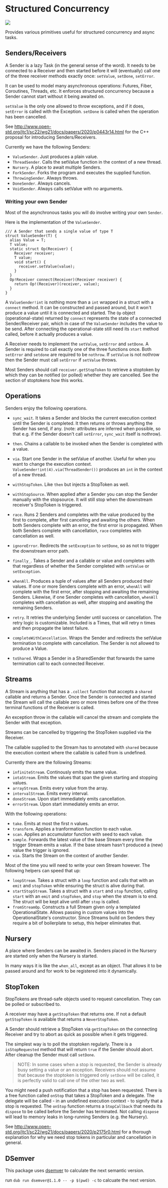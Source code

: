 # Structured Concurrency

<img src="https://github.com/symmetryinvestments/concurrency/workflows/build/badge.svg"/>

Provides various primitives useful for structured concurrency and async tasks.

## Senders/Receivers

A Sender is a lazy Task (in the general sense of the word). It needs to be connected to a Receiver and then started before it will (eventually) call one of the three receiver methods exactly once: `setValue`, `setDone`, `setError`.

It can be used to model many asynchronous operations: Futures, Fiber, Coroutines, Threads, etc. It enforces structured concurrency because a Sender cannot start without it being awaited on.

 `setValue` is the only one allowed to throw exceptions, and if it does, `setError` is called with the Exception. `setDone` is called when the operation has been cancelled.

See http://www.open-std.org/jtc1/sc22/wg21/docs/papers/2020/p0443r14.html for the C++ proposal for introducing Senders/Receivers.

Currently we have the following Senders:

- `ValueSender`. Just produces a plain value.
- `ThreadSender`. Calls the setValue function in the context of a new thread.
- `Nursery`. A place to await multiple Senders.
- `ForkSender`. Forks the program and executes the supplied function.
- `ThrowingSender`. Always throws.
- `DoneSender`. Always cancels.
- `VoidSender`. Always calls setValue with no arguments.

### Writing your own Sender

Most of the asynchronous tasks you will do involve writing your own `Sender`.

Here is the implementation of the `ValueSender`.

```dlang
/// A Sender that sends a single value of type T
struct ValueSender(T) {
  alias Value = T;
  T value;
  static struct Op(Receiver) {
    Receiver receiver;
    T value;
    void start() {
      receiver.setValue(value);
    }
  }
  Op!Receiver connect(Receiver)(Receiver receiver) {
    return Op!(Receiver)(receiver, value);
  }
}
```

A `ValueSender!int` is nothing more than a `int` wrapped in a struct with a `connect` method. It can be constructed and passed around, but it won't produce a value until it is connected and started. The `Op` object (operational-state) returned by `connect` represents the state of a connected Sender/Receiver pair, which in case of the `ValueSender` includes the value to be send. After connecting the operational-state still need its `start` method called, before it actually produces a value.

A Receiver needs to implement the `setValue`, `setError` and `setDone`. A Sender is required to call exactly one of the three functions once. Both `setError` and `setdone` are required to be `nothrow`. If `setValue` is not nothrow then the Sender must call `setError` if `setValue` throws.

Most Senders should call `receiver.getStopToken` to retrieve a stoptoken by which they can be notified (or polled) whether they are cancelled. See the section of stoptokens how this works.

## Operations

Senders enjoy the following operations.

- `sync_wait`. It takes a Sender and blocks the current execution context until the Sender is completed. It then returns or throws anything the Sender has send, if any. (note: attributes are inferred when possible, so that e.g. if the Sender doesn't call `setError`, `sync_wait` itself is nothrow).

- `then`. Chains a callable to be invoked when the Sender is completed with a value.

- `via`. Start one Sender in the setValue of another. Useful for when you want to change the execution context. `ValueSender!int(4).via(ThreadSender())` produces an `int` in the context of a new thread.

- `withStopToken`. Like `then` but injects a StopToken as well.

- `withStopSource`. When applied after a Sender you can stop the Sender manually with the stopsource. It will still stop when the downstream receiver's StopToken is triggered.

- `race`. Runs 2 Senders and completes with the value produced by the first to complete, after first cancelling and awaiting the others. When both Senders complete with an error, the first error is propagated. When both Senders complete with cancellation, `race` completes with cancellation as well.

- `ignoreError`. Redirects the `setException` to `setDone`, so as not to trigger the downstream error path.

- `finally_`. Takes a Sender and a callable or value and completes with that regardless of whether the Sender completed with `setValue` or `setException`.

- `whenAll`. Produces a tuple of values after all Senders produced their values. If one or more Senders complete with an error, `whenAll` will complete with the first error, after stopping and awaiting the remaining Senders. Likewise, if one Sender completes with cancellation, `whenAll` completes with cancellation as well, after stopping and awaiting the remaining Senders.

- `retry`. It retries the underlying Sender until success or cancellation. The retry logic is customizable. Included is a Times, that will retry n times and then propagate the latest failure.

- `completeWithCancellation`. Wraps the Sender and redirects the setValue termination to complete with cancellation. The Sender is not allowed to produce a Value.

- `toShared`. Wraps a Sender in a SharedSender that forwards the same termination call to each connected Receiver.

## Streams

A Stream is anything that has a `.collect` function that accepts a `shared` callable and returns a Sender. Once the Sender is connected and started the Stream will call the callable zero or more times before one of the three terminal functions of the Receiver is called.

An exception throw in the callable will cancel the stream and complete the Sender with that exception.

Streams can be cancelled by triggering the StopToken supplied via the Receiver.

The callable supplied to the Stream has to annotated with `shared` because the execution context where the callable is called from is undefined.

Currently there are the following Streams:

- `infiniteStream`. Continously emits the same value.
- `iotaStream`. Emits the values that span the given starting and stopping values.
- `arrayStream`. Emits every value from the array.
- `intervalStream`. Emits every interval.
- `doneStream`. Upon start immediately emits cancellation.
- `errorStream`. Upon start immediately emits an error.

With the following operations:

- `take`. Emits at most the first n values.
- `transform`. Applies a tranformation function to each value.
- `scan`. Applies an accumulator function with seed to each value.
- `sample`. Forwards the latest value of the base Stream every time the trigger Stream emits a value. If the base stream hasn't produced a (new) value the trigger is ignored.
- `via`. Starts the Stream on the context of another Sender.

Most of the time you will need to write your own Stream however. The following helpers can speed that up:

- `loopStream`. Takes a struct with a `loop` function and calls that with an `emit` and `stopToken` while ensuring the struct is alive during that.
- `startStopStream`. Takes a struct with a `start` and `stop` function, calling `start` with an `emit` and `stopToken`, and `stop` when the stream is to end. The struct will be kept alive until after `stop` is called.
- `fromStreamOp`. Constructs a full Stream given only a templated OperationalState. Allows passing in custom values into the OperationalState's constructor. Since Streams build on Senders they require a bit of boilerplate to setup, this helper eliminates that.

## Nursery

A place where Senders can be awaited in. Senders placed in the Nursery are started only when the Nursery is started.

In many ways it is like the `when_all`, except as an object. That allows it to be passed around and for work to be registered into it dynamically.

## StopToken

StopTokens are thread-safe objects used to request cancellation. They can be polled or subscribed to.

A receiver may have a `getStopToken` that returns one. If not a default `getStopToken` is available that returns a `NeverStopToken`.

A Sender should retrieve a StopToken via `getStopToken` on the connecting Receiver and try to abort as quick as possible when it gets triggered.

The simplest way is to poll the stoptoken regularly. There is a `isStopRequested` method that will return `true` if the Sender should abort. After cleanup the Sender must call `setDone`.

> NOTE: In some cases when a stop is requested, the Sender is already busy setting a value or an exception. Receivers should not assume that because the stoptoken is triggered only `setDone` will be called, it is perfectly valid to call one of the other two as well.

You might need a push notification that a stop has been requested. There is a free function called `onStop` that takes a StopToken and a delegate. The delegate will be called - in an undefined execution context - to signify that a stop is requested. The `onStop` function returns a `StopCallback` that needs its `dispose` to be called before the Sender has terminated. Not calling `dispose` will lead to memory leaks in long-running Senders (e.g. the Nursery).

See http://www.open-std.org/jtc1/sc22/wg21/docs/papers/2020/p2175r0.html for a thorough explanation for why we need stop tokens in particular and cancellation in general.

## DSemver

This package uses [dsemver](https://github.com/symmetryinvestments/dsemver) to calculate the next semantic version.

run `dub run dsemver@1.1.0 -- -p $(pwd) -c` to calcuate the next version.
